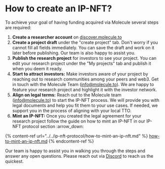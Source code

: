 # How to create an IP-NFT?

To achieve your goal of having funding acquired via Molecule several steps are required:&#x20;

1. **Create a researcher account** on [discover.molecule.to](https://discover.molecule.to)
2. **Create a project draft** under the "create project" tab. Don't worry if you cannot fill all fields immediately. You can save the draft and work on it later before publishing. Our team is also happy to assist you.&#x20;
3. **Publish the research project** for investors to see your project. You can edit your research project under the "My projects" tab and publish it when you deem it ready.
4. **Start to attract investors:** Make investors aware of your project by reaching out to research communities among your peers and web3. Get in touch with the Molecule Team (info@molecule.to). We are happy to feature your research project and highlight it with the investor network.&#x20;
5. **Align on legal terms:** Reach out to the Molecule team (info@molecule.to) to start the IP-NFT process. We will provide you with legal documents and help you fit them to your use cases. If needed, we support you in the process of aligning with your local TTO.&#x20;
6. **Mint an IP-NFT:** Once you created the legal agreement for your research project follow the guide on how to mint an IP-NFT in our IP-NFT protocol section :arrow\_down:

{% content-ref url="../../ip-nft-protocol/how-to-mint-an-ip-nft.md" %}
[how-to-mint-an-ip-nft.md](../../ip-nft-protocol/how-to-mint-an-ip-nft.md)
{% endcontent-ref %}

Our team is happy to assist you in walking you through the steps and answer any open questions. Please reach out via [Discord](https://discord.gg/E6uJJerh) to reach us the quickest.&#x20;

